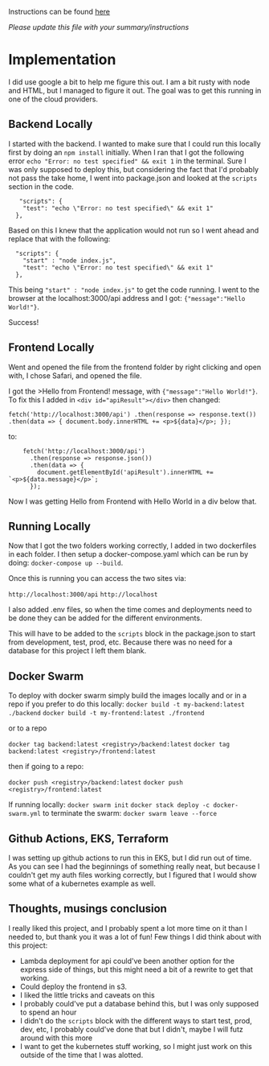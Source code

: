 Instructions can be found [here](INSTRUCTIONS.md)

*Please update this file with your summary/instructions*

# Implementation 

I did use google a bit to help me figure this out. I am a bit rusty with node and HTML, but I managed to figure it out. The goal was to get this running in one of the cloud providers. 

## Backend Locally 

I started with the backend. I wanted to make sure that I could run this locally first by doing an `npm install` initially. When I ran that I got the following error `echo "Error: no test specified" && exit 1` in the terminal. Sure I was only supposed to deploy this, but considering the fact that I'd probably not pass the take home, I went into package.json and looked at the `scripts` section in the code. 
```
   "scripts": {
    "test": "echo \"Error: no test specified\" && exit 1"
  },
```

Based on this I knew that the application would not run so I went ahead and replace that with the following: 
```
  "scripts": {
    "start" : "node index.js",
    "test": "echo \"Error: no test specified\" && exit 1"
  },
```

This being `"start" : "node index.js"` to get the code running. I went to the browser at the localhost:3000/api address and I got: `{"message":"Hello World!"}`. 

Success! 

## Frontend Locally 

Went and opened the file from the frontend folder by right clicking and open with, I chose Safari, and opened the file. 

I got the >Hello from Frontend! message, with `{"message":"Hello World!"}`. To fix this I added in `<div id="apiResult"></div>` then changed: 

``` 
fetch('http://localhost:3000/api') .then(response => response.text()) .then(data => { document.body.innerHTML += <p>${data}</p>; });

``` 

to: 

```
    fetch('http://localhost:3000/api')
      .then(response => response.json())
      .then(data => {
        document.getElementById('apiResult').innerHTML += `<p>${data.message}</p>`;
      });
```

Now I was getting Hello from Frontend with Hello World in a div below that. 


## Running Locally 

Now that I got the two folders working correctly, I added in two dockerfiles in each folder. I then setup a docker-compose.yaml which can be run by doing: `docker-compose up --build`. 

Once this is running you can access the two sites via:

`http://localhost:3000/api`
`http://localhost`

I also added .env files, so when the time comes and deployments need to be done they can be added for the different environments. 

This will have to be added to the `scripts` block in the package.json to start from development, test, prod, etc. Because there was no need for a database for this project I left them blank. 

## Docker Swarm 

To deploy with docker swarm simply build the images locally and or in a repo if you prefer to do this locally: 
`docker build -t my-backend:latest ./backend` 
`docker build -t my-frontend:latest ./frontend`

or to a repo 

`docker tag backend:latest <registry>/backend:latest`
`docker tag backend:latest <registry>/frontend:latest`

then if going to a repo: 

`docker push <registry>/backend:latest`
`docker push <registry>/frontend:latest`


If running locally: 
`docker swarm init` 
`docker stack deploy -c docker-swarm.yml`
to terminate the swarm: 
`docker swarm leave --force` 

## Github Actions, EKS, Terraform

I was setting up github actions to run this in EKS, but I did run out of time. As you can see I had the beginnings of something really neat, but because I couldn't get my auth files working correctly, but I figured that I would show some what of a kubernetes example as well. 

## Thoughts, musings conclusion 

I really liked this project, and I probably spent a lot more time on it than I needed to, but thank you it was a lot of fun! Few things I did think about with this project: 
* Lambda deployment for api could've been another option for the express side of things, but this might need a bit of a rewrite to get that working. 
* Could deploy the frontend in s3. 
* I liked the little tricks and caveats on this
* I probably could've put a database behind this, but I was only supposed to spend an hour 
* I didn't do the `scripts` block with the different ways to start test, prod, dev, etc, I probably could've done that but I didn't, maybe I will futz around with this more 
* I want to get the kubernetes stuff working, so I might just work on this outside of the time that I was alotted. 
